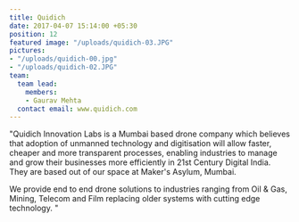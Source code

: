 ```yaml
---
title: Quidich
date: 2017-04-07 15:14:00 +05:30
position: 12
featured image: "/uploads/quidich-03.JPG"
pictures:
- "/uploads/quidich-00.jpg"
- "/uploads/quidich-02.JPG"
team:
  team lead:
    members:
    - Gaurav Mehta
  contact email: www.quidich.com
---
```


"Quidich Innovation Labs is a Mumbai based drone company which believes that adoption of unmanned technology and digitisation will allow faster, cheaper and more transparent processes, enabling industries to manage and grow their businesses more efficiently in 21st Century Digital India. They are based out of our space at Maker's Asylum, Mumbai.

We provide end to end drone solutions to industries ranging from Oil & Gas, Mining, Telecom and Film replacing older systems with cutting edge technology. "